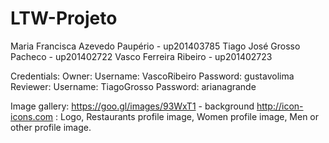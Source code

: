 # LTW-Projeto

Maria Francisca Azevedo Paupério - up201403785
Tiago José Grosso Pacheco - up201402722
Vasco Ferreira Ribeiro - up201402723

Credentials:
  Owner:
    Username: VascoRibeiro
    Password: gustavolima
  Reviewer:
    Username: TiagoGrosso
    Password: arianagrande

Image gallery:
  https://goo.gl/images/93WxT1 - background
  http://icon-icons.com : Logo, Restaurants profile image, Women profile image, Men or other profile image.
